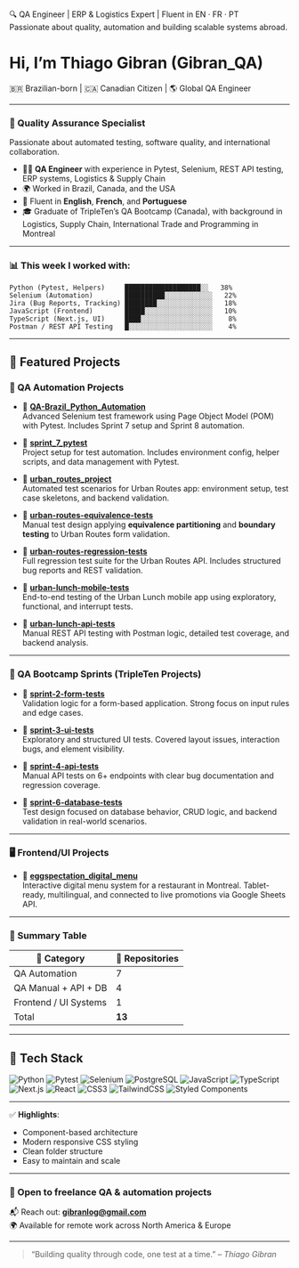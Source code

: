 🔍 QA Engineer | ERP & Logistics Expert | Fluent in EN · FR · PT  
Passionate about quality, automation and building scalable systems abroad.

# Hi, I’m Thiago Gibran (Gibran_QA)

🇧🇷 Brazilian-born | 🇨🇦 Canadian Citizen | 🌎 Global QA Engineer

---

### 🧪 Quality Assurance Specialist

Passionate about automated testing, software quality, and international collaboration.

- 👨‍💻 **QA Engineer** with experience in Pytest, Selenium, REST API testing, ERP systems, Logistics & Supply Chain  
- 🌍 Worked in Brazil, Canada, and the USA  
- 💬 Fluent in **English**, **French**, and **Portuguese**  
- 🎓 Graduate of TripleTen’s QA Bootcamp (Canada), with background in Logistics, Supply Chain, International Trade and Programming in Montreal  

---

### 📊 This week I worked with:

```
Python (Pytest, Helpers)     ███████████████████░░   38%
Selenium (Automation)        ██████████░░░░░░░░░░░░   22%
Jira (Bug Reports, Tracking) ████████░░░░░░░░░░░░░░   18%
JavaScript (Frontend)        █████░░░░░░░░░░░░░░░░░   10%
TypeScript (Next.js, UI)     ████░░░░░░░░░░░░░░░░░░    8%
Postman / REST API Testing   █░░░░░░░░░░░░░░░░░░░░░    4%
```

---

## 🚀 Featured Projects

### 🧪 QA Automation Projects

- 🔹 [**QA-Brazil_Python_Automation**](https://github.com/Gibran-T/QA-Brazil_Python_Automation)  
  Advanced Selenium test framework using Page Object Model (POM) with Pytest. Includes Sprint 7 setup and Sprint 8 automation.

- 🔹 [**sprint_7_pytest**](https://github.com/Gibran-T/sprint_7_pytest)  
  Project setup for test automation. Includes environment config, helper scripts, and data management with Pytest.

- 🔹 [**urban_routes_project**](https://github.com/Gibran-T/urban_routes_project)  
  Automated test scenarios for Urban Routes app: environment setup, test case skeletons, and backend validation.

- 🔹 [**urban-routes-equivalence-tests**](https://github.com/Gibran-T/urban-routes-equivalence-tests)  
  Manual test design applying **equivalence partitioning** and **boundary testing** to Urban Routes form validation.

- 🔹 [**urban-routes-regression-tests**](https://github.com/Gibran-T/urban-routes-regression-tests)  
  Full regression test suite for the Urban Routes API. Includes structured bug reports and REST validation.

- 🔹 [**urban-lunch-mobile-tests**](https://github.com/Gibran-T/urban-lunch-mobile-tests)  
  End-to-end testing of the Urban Lunch mobile app using exploratory, functional, and interrupt tests.

- 🔹 [**urban-lunch-api-tests**](https://github.com/Gibran-T/urban-lunch-api-tests)  
  Manual REST API testing with Postman logic, detailed test coverage, and backend analysis.

---

### 🧪 QA Bootcamp Sprints (TripleTen Projects)

- 🔹 [**sprint-2-form-tests**](https://github.com/Gibran-T/sprint-2-form-tests)  
  Validation logic for a form-based application. Strong focus on input rules and edge cases.

- 🔹 [**sprint-3-ui-tests**](https://github.com/Gibran-T/sprint-3-ui-tests)  
  Exploratory and structured UI tests. Covered layout issues, interaction bugs, and element visibility.

- 🔹 [**sprint-4-api-tests**](https://github.com/Gibran-T/sprint-4-api-tests)  
  Manual API tests on 6+ endpoints with clear bug documentation and regression coverage.

- 🔹 [**sprint-6-database-tests**](https://github.com/Gibran-T/sprint-6-database-tests)  
  Test design focused on database behavior, CRUD logic, and backend validation in real-world scenarios.

---

### 🖥️ Frontend/UI Projects

- 🔹 [**eggspectation_digital_menu**](https://github.com/Gibran-T/eggspectation_digital_menu)  
  Interactive digital menu system for a restaurant in Montreal. Tablet-ready, multilingual, and connected to live promotions via Google Sheets API.

---

### 🧪 Summary Table

| 🧪 Category              | 📁 Repositories |
|-------------------------|----------------|
| QA Automation           | 7              |
| QA Manual + API + DB    | 4              |
| Frontend / UI Systems   | 1              |
| Total                   | **13**         |

---

## 🧰 Tech Stack

![Python](https://img.shields.io/badge/Python-3670A0?style=for-the-badge&logo=python&logoColor=fff)
![Pytest](https://img.shields.io/badge/Pytest-0A0A0A?style=for-the-badge&logo=pytest&logoColor=white)
![Selenium](https://img.shields.io/badge/Selenium-43B02A?style=for-the-badge&logo=selenium&logoColor=white)
![PostgreSQL](https://img.shields.io/badge/PostgreSQL-316192?style=for-the-badge&logo=postgresql&logoColor=white)
![JavaScript](https://img.shields.io/badge/JavaScript-323330?style=for-the-badge&logo=javascript&logoColor=F7DF1E)
![TypeScript](https://img.shields.io/badge/TypeScript-007ACC?style=for-the-badge&logo=typescript&logoColor=white)
![Next.js](https://img.shields.io/badge/Next.js-000?style=for-the-badge&logo=next.js&logoColor=white)
![React](https://img.shields.io/badge/React-20232A?style=for-the-badge&logo=react&logoColor=61DAFB)
![CSS3](https://img.shields.io/badge/CSS3-1572B6?style=for-the-badge&logo=css3&logoColor=white)
![TailwindCSS](https://img.shields.io/badge/Tailwind_CSS-38B2AC?style=for-the-badge&logo=tailwind-css&logoColor=white)
![Styled Components](https://img.shields.io/badge/styled--components-DB7093?style=for-the-badge&logo=styled-components&logoColor=white)

---

✅ **Highlights**:
- Component-based architecture
- Modern responsive CSS styling
- Clean folder structure
- Easy to maintain and scale

---

### 💼 Open to freelance QA & automation projects  

📬 Reach out: **[gibranlog@gmail.com](mailto:gibranlog@gmail.com)**  
🌍 Available for remote work across North America & Europe  

---

> “Building quality through code, one test at a time.” – *Thiago Gibran*
